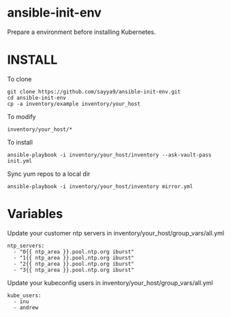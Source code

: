 # ansible-init-env

Prepare a environment before installing Kubernetes.

INSTALL
=======

To clone

```
git clone https://github.com/sayya9/ansible-init-env.git
cd ansible-init-env
cp -a inventory/example inventory/your_host
```

To modify

```
inventory/your_host/*
```

To install

```
ansible-playbook -i inventory/your_host/inventory --ask-vault-pass init.yml
```

Sync yum repos to a local dir

```
ansible-playbook -i inventory/your_host/inventory mirror.yml
```

Variables
=======

Update your customer ntp servers in inventory/your_host/group_vars/all.yml

```
ntp_servers:
  - "0{{ ntp_area }}.pool.ntp.org iburst"
  - "1{{ ntp_area }}.pool.ntp.org iburst"
  - "2{{ ntp_area }}.pool.ntp.org iburst"
  - "3{{ ntp_area }}.pool.ntp.org iburst"
```

Update your kubeconfig users in inventory/your_host/group_vars/all.yml

```
kube_users:
  - inu
  - andrew
```
